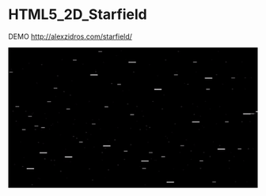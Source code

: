 # HTML5_2D_Starfield
DEMO http://alexzidros.com/starfield/

<p align="center" style="vertical-align: top; position: relative" >
  <img align="top" style="vertical-align:top;position: relative" src="https://raw.githubusercontent.com/aziddy/HTML5_2D_Starfield/master/media/gifstar.gif" width="900"/>
</p>
